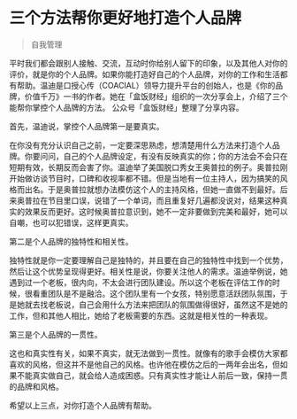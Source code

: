 # 三个方法帮你更好地打造个人品牌

> 自我管理

平时我们都会跟别人接触、交流，互动时你给别人留下的印象，以及其他人对你的评价，就是你的个人品牌。如果你能打造好自己的个人品牌，对你的工作和生活都有帮助。温迪是口授心传（COACIAL）领导力提升平台的创始人，也是《你的品牌，价值千万》一书的作者。她在「盒饭财经」组织的一次分享会上，介绍了三个能帮你掌控个人品牌的方法。 公众号「盒饭财经」整理了分享内容。

首先，温迪说，掌控个人品牌第一是要真实。

在你没有充分认识自己之前，一定要深思熟虑，想清楚用什么方法来打造个人品牌。你要问问，自己的个人品牌设定，有没有反映真实的你；你的方法会不会只在短期有效，长期反而会害了你。温迪举了美国脱口秀女王奥普拉的例子。奥普拉刚开始做访谈节目时，口碑和收视率都不错。但是当地有一位主持人，因为搞笑的风格而出名。于是奥普拉就想办法模仿这个人的主持风格，但她一直做不到最好。后来奥普拉在节目里口误，说错了一个单词，而且重复好几遍都没说对，结果这种真实的效果反而更好。这时候奥普拉意识到，她不一定非要做到完美和最好，她可以自嘲，也可以犯错误，这样更真实。

第二是个人品牌的独特性和相关性。

独特性就是你一定要理解自己是独特的，并且要在自己的独特性中找到一个优势，然后让这个优势呈现得更好。相关性是说，你要关注他人的需求。温迪举例说，她遇到过一个老板，很内向，不太会进行团队建设。所以这个老板在评估工作的时候，很看重团队是不是融洽。这个团队里有一个女孩，特别愿意活跃团队氛围，于是她就去找老板说，自己会用什么方法来把团队的氛围做得很好，虽然这不是她的工作，但和其他人相比，她给了老板需要的东西。这就是相关性的一种表现。

第三是个人品牌的一贯性。

这也和真实性有关，如果不真实，就无法做到一贯性。就像有的歌手会模仿大家都喜欢的风格，但这并不是他自己的风格。也许他在模仿之后的一两年会出名，但如果不能真实做自己，就会给人造成困惑。只有真实性才能让人前后一致，保持一贯的品牌和风格。

希望以上三点，对你打造个人品牌有帮助。